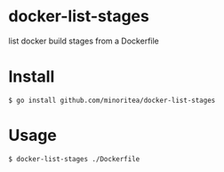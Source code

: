 # docker-list-stages
list docker build stages from a Dockerfile

# Install
```console
$ go install github.com/minoritea/docker-list-stages
```

# Usage
```console
$ docker-list-stages ./Dockerfile
```
